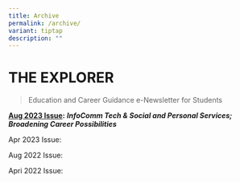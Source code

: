 ```yaml
---
title: Archive
permalink: /archive/
variant: tiptap
description: ""
---
```

<h1><strong>THE EXPLORER</strong></h1>
<blockquote>
<p>Education and Career Guidance e-Newsletter for Students</p>
</blockquote>
<p><strong><a href="files/2023_explorer_issue2_preu.pdf" rel="noopener nofollow" target="_blank">Aug 2023 Issue</a>:</strong>  <strong><em>InfoComm Tech &amp; Social and Personal Services; Broadening Career Possibilities</em></strong>
</p>
<p>Apr 2023 Issue:</p>
<p>Aug 2022 Issue:</p>
<p>Apri 2022 Issue:</p>
<p></p>